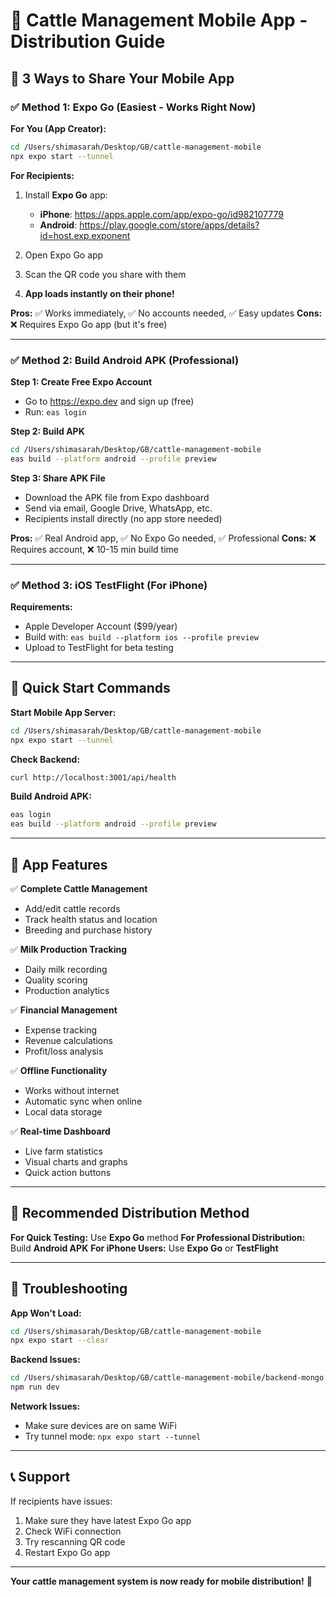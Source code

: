 # 📱 Cattle Management Mobile App - Distribution Guide

## 🎯 **3 Ways to Share Your Mobile App**

### ✅ **Method 1: Expo Go (Easiest - Works Right Now)**

**For You (App Creator):**
```bash
cd /Users/shimasarah/Desktop/GB/cattle-management-mobile
npx expo start --tunnel
```

**For Recipients:**
1. Install **Expo Go** app:
   - **iPhone**: https://apps.apple.com/app/expo-go/id982107779
   - **Android**: https://play.google.com/store/apps/details?id=host.exp.exponent

2. Open Expo Go app
3. Scan the QR code you share with them
4. **App loads instantly on their phone!**

**Pros:** ✅ Works immediately, ✅ No accounts needed, ✅ Easy updates
**Cons:** ❌ Requires Expo Go app (but it's free)

---

### ✅ **Method 2: Build Android APK (Professional)**

**Step 1: Create Free Expo Account**
- Go to https://expo.dev and sign up (free)
- Run: `eas login`

**Step 2: Build APK**
```bash
cd /Users/shimasarah/Desktop/GB/cattle-management-mobile
eas build --platform android --profile preview
```

**Step 3: Share APK File**
- Download the APK file from Expo dashboard
- Send via email, Google Drive, WhatsApp, etc.
- Recipients install directly (no app store needed)

**Pros:** ✅ Real Android app, ✅ No Expo Go needed, ✅ Professional
**Cons:** ❌ Requires account, ❌ 10-15 min build time

---

### ✅ **Method 3: iOS TestFlight (For iPhone)**

**Requirements:**
- Apple Developer Account ($99/year)
- Build with: `eas build --platform ios --profile preview`
- Upload to TestFlight for beta testing

---

## 🚀 **Quick Start Commands**

**Start Mobile App Server:**
```bash
cd /Users/shimasarah/Desktop/GB/cattle-management-mobile
npx expo start --tunnel
```

**Check Backend:**
```bash
curl http://localhost:3001/api/health
```

**Build Android APK:**
```bash
eas login
eas build --platform android --profile preview
```

---

## 📱 **App Features**

✅ **Complete Cattle Management**
- Add/edit cattle records
- Track health status and location
- Breeding and purchase history

✅ **Milk Production Tracking**
- Daily milk recording
- Quality scoring
- Production analytics

✅ **Financial Management**
- Expense tracking
- Revenue calculations
- Profit/loss analysis

✅ **Offline Functionality**
- Works without internet
- Automatic sync when online
- Local data storage

✅ **Real-time Dashboard**
- Live farm statistics
- Visual charts and graphs
- Quick action buttons

---

## 🎯 **Recommended Distribution Method**

**For Quick Testing:** Use **Expo Go** method
**For Professional Distribution:** Build **Android APK**
**For iPhone Users:** Use **Expo Go** or **TestFlight**

---

## 🔧 **Troubleshooting**

**App Won't Load:**
```bash
cd /Users/shimasarah/Desktop/GB/cattle-management-mobile
npx expo start --clear
```

**Backend Issues:**
```bash
cd /Users/shimasarah/Desktop/GB/cattle-management-mobile/backend-mongo
npm run dev
```

**Network Issues:**
- Make sure devices are on same WiFi
- Try tunnel mode: `npx expo start --tunnel`

---

## 📞 **Support**

If recipients have issues:
1. Make sure they have latest Expo Go app
2. Check WiFi connection
3. Try rescanning QR code
4. Restart Expo Go app

---

**Your cattle management system is now ready for mobile distribution!** 🎉
